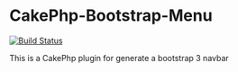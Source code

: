 CakePhp-Bootstrap-Menu
======================
[![Build Status](https://travis-ci.org/VersadrillCanada/CakePhp-Bootstrap-Menu.png?branch=master)](https://travis-ci.org/VersadrillCanada/CakePhp-Bootstrap-Menu)

This is a CakePhp plugin for generate a bootstrap 3 navbar
